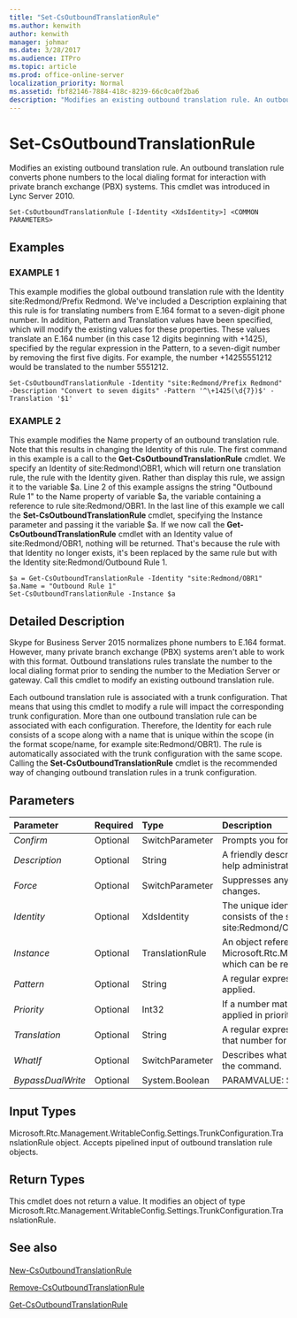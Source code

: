 ```yaml
---
title: "Set-CsOutboundTranslationRule"
ms.author: kenwith
author: kenwith
manager: johmar
ms.date: 3/28/2017
ms.audience: ITPro
ms.topic: article
ms.prod: office-online-server
localization_priority: Normal
ms.assetid: fbf82146-7884-418c-8239-66c0ca0f2ba6
description: "Modifies an existing outbound translation rule. An outbound translation rule converts phone numbers to the local dialing format for interaction with private branch exchange (PBX) systems. This cmdlet was introduced in Lync Server 2010."
---
```


# Set-CsOutboundTranslationRule
 
Modifies an existing outbound translation rule. An outbound translation rule converts phone numbers to the local dialing format for interaction with private branch exchange (PBX) systems. This cmdlet was introduced in Lync Server 2010.
  
```
Set-CsOutboundTranslationRule [-Identity <XdsIdentity>] <COMMON PARAMETERS>

```

## Examples

### EXAMPLE 1

This example modifies the global outbound translation rule with the Identity site:Redmond/Prefix Redmond. We've included a Description explaining that this rule is for translating numbers from E.164 format to a seven-digit phone number. In addition, Pattern and Translation values have been specified, which will modify the existing values for these properties. These values translate an E.164 number (in this case 12 digits beginning with +1425), specified by the regular expression in the Pattern, to a seven-digit number by removing the first five digits. For example, the number +14255551212 would be translated to the number 5551212.
  
```
Set-CsOutboundTranslationRule -Identity "site:Redmond/Prefix Redmond" -Description "Convert to seven digits" -Pattern '^\+1425(\d{7})$' -Translation '$1'
```

### EXAMPLE 2

This example modifies the Name property of an outbound translation rule. Note that this results in changing the Identity of this rule. The first command in this example is a call to the **Get-CsOutboundTranslationRule** cmdlet. We specify an Identity of site:Redmond\OBR1, which will return one translation rule, the rule with the Identity given. Rather than display this rule, we assign it to the variable $a. Line 2 of this example assigns the string "Outbound Rule 1" to the Name property of variable $a, the variable containing a reference to rule site:Redmond/OBR1. In the last line of this example we call the **Set-CsOutboundTranslationRule** cmdlet, specifying the Instance parameter and passing it the variable $a. If we now call the **Get-CsOutboundTranslationRule** cmdlet with an Identity value of site:Redmond/OBR1, nothing will be returned. That's because the rule with that Identity no longer exists, it's been replaced by the same rule but with the Identity site:Redmond/Outbound Rule 1.
  
```
$a = Get-CsOutboundTranslationRule -Identity "site:Redmond/OBR1"
$a.Name = "Outbound Rule 1"
Set-CsOutboundTranslationRule -Instance $a
```

## Detailed Description

Skype for Business Server 2015 normalizes phone numbers to E.164 format. However, many private branch exchange (PBX) systems aren't able to work with this format. Outbound translations rules translate the number to the local dialing format prior to sending the number to the Mediation Server or gateway. Call this cmdlet to modify an existing outbound translation rule.
  
Each outbound translation rule is associated with a trunk configuration. That means that using this cmdlet to modify a rule will impact the corresponding trunk configuration. More than one outbound translation rule can be associated with each configuration. Therefore, the Identity for each rule consists of a scope along with a name that is unique within the scope (in the format scope/name, for example site:Redmond/OBR1). The rule is automatically associated with the trunk configuration with the same scope. Calling the **Set-CsOutboundTranslationRule** cmdlet is the recommended way of changing outbound translation rules in a trunk configuration.
  
## Parameters

|**Parameter**|**Required**|**Type**|**Description**|
|:-----|:-----|:-----|:-----|
| _Confirm_ <br/> |Optional  <br/> |SwitchParameter  <br/> |Prompts you for confirmation before executing the command.  <br/> |
| _Description_ <br/> |Optional  <br/> |String  <br/> |A friendly description of the outbound translation rule. This description can be used to help administrators clearly identify the purpose of the rule.  <br/> |
| _Force_ <br/> |Optional  <br/> |SwitchParameter  <br/> |Suppresses any confirmation prompts that would otherwise be displayed before making changes.  <br/> |
| _Identity_ <br/> |Optional  <br/> |XdsIdentity  <br/> |The unique identifier of the outbound translation rule you want to modify. The Identity consists of the scope followed by a unique name within each scope. For example, site:Redmond/OutboundRule1.  <br/> |
| _Instance_ <br/> |Optional  <br/> |TranslationRule  <br/> |An object reference to an outbound translation rule. This object must be of type Microsoft.Rtc.Management.WritableConfig.Settings.TrunkConfiguration.TranslationRule, which can be retrieved by calling the **Get-CsOutboundTranslationRule** cmdlet. <br/> |
| _Pattern_ <br/> |Optional  <br/> |String  <br/> |A regular expression representing the number pattern to which the Translation will be applied.  <br/> |
| _Priority_ <br/> |Optional  <br/> |Int32  <br/> |If a number matches the Pattern of more than one outbound translation rule, rules are applied in priority order. Use this parameter to assign a priority to the rule.  <br/> |
| _Translation_ <br/> |Optional  <br/> |String  <br/> |A regular expression that will be applied to the number matching the Pattern to prepare that number for outbound routing.  <br/> |
| _WhatIf_ <br/> |Optional  <br/> |SwitchParameter  <br/> |Describes what would happen if you executed the command without actually executing the command.  <br/> |
| _BypassDualWrite_ <br/> |Optional  <br/> |System.Boolean  <br/> |PARAMVALUE: $true | $false  <br/> |
   
## Input Types

Microsoft.Rtc.Management.WritableConfig.Settings.TrunkConfiguration.TranslationRule object. Accepts pipelined input of outbound translation rule objects.
  
## Return Types

This cmdlet does not return a value. It modifies an object of type Microsoft.Rtc.Management.WritableConfig.Settings.TrunkConfiguration.TranslationRule.
  
## See also

#### 

[New-CsOutboundTranslationRule](new-csoutboundtranslationrule.md)
  
[Remove-CsOutboundTranslationRule](remove-csoutboundtranslationrule.md)
  
[Get-CsOutboundTranslationRule](get-csoutboundtranslationrule.md)

